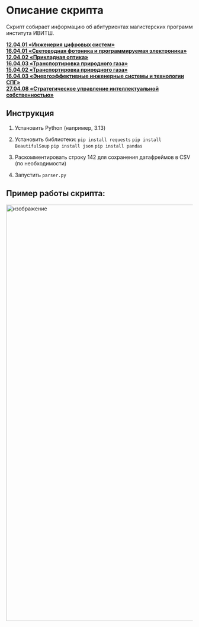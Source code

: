 # Описание скрипта
Скрипт собирает информацию об абитуриентах магистерских программ института ИВИТШ.

[**12.04.01 «Инженерия цифровых систем»**](https://abit.itmo.ru/rating/master/budget/2305)  
[**16.04.01 «Световодная фотоника и программируемая электроника»**](https://abit.itmo.ru/rating/master/budget/2254)  
[**12.04.02 «Прикладная оптика»**](https://abit.itmo.ru/rating/master/budget/2306)  
[**16.04.03 «Транспортировка природного газа»**](https://abit.itmo.ru/rating/master/budget/2310)  
[**15.04.02 «Транспортировка природного газа»**](https://abit.itmo.ru/rating/master/budget/2307)  
[**16.04.03 «Энергоэффективные инженерные системы и технологии СПГ»**](https://abit.itmo.ru/rating/master/budget/2256)  
[**27.04.08 «Стратегическое управление интеллектуальной собственностью»**](https://abit.itmo.ru/rating/master/budget/2312)

## Инструкция
1. Установить Python (например, 3.13)
2. Установить библиотеки:
    `pip install requests`
    `pip install BeautifulSoup`
    `pip install json`
    `pip install pandas`

3. Раскомментировать строку 142 для сохранения датафреймов в CSV (по необходимости)

4. Запустить `parser.py`

## Пример работы скрипта:

<img width="1104" height="1124" alt="изображение" src="https://github.com/user-attachments/assets/70095dbd-cc42-45d7-aed4-5150744cd7b0" />

